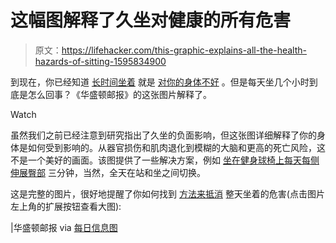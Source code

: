 # 这幅图解释了久坐对健康的所有危害

> 原文：<https://lifehacker.com/this-graphic-explains-all-the-health-hazards-of-sitting-1595834900>

到现在，你已经知道 [长时间坐着](https://lifehacker.com/the-sitting-is-killing-you-infographic-shows-just-how-5800720) 就是 [对你的身体不好](http://lifehacker.com/how-sitting-all-day-is-damaging-your-body-and-how-you-c-5879536) 。但是每天坐几个小时到底是怎么回事？《华盛顿邮报》的这张图片解释了。

Watch

虽然我们之前已经注意到研究指出了久坐的负面影响，但这张图详细解释了你的身体是如何受到影响的。从器官损伤和肌肉退化到模糊的大脑和更高的死亡风险，这不是一个美好的画面。该图提供了一些解决方案，例如 [坐在健身球椅上](http://lifehacker.com/why-i-switched-my-office-chair-with-an-exercise-ball-a-5830748)[每天每侧伸展臀部](http://lifehacker.com/fix-your-computer-hunch-and-other-posture-problems-in-3-1476347921) 三分钟，当然，全天在站和坐之间切换。

这是完整的图片，很好地提醒了你如何找到 [方法来抵消](http://lifehacker.com/how-sitting-all-day-is-damaging-your-body-and-how-you-c-5879536) 整天坐着的危害(点击图片左上角的扩展按钮查看大图):

|华盛顿邮报 via [每日信息图](http://dailyinfographic.com/dont-just-sit-there-infographic)